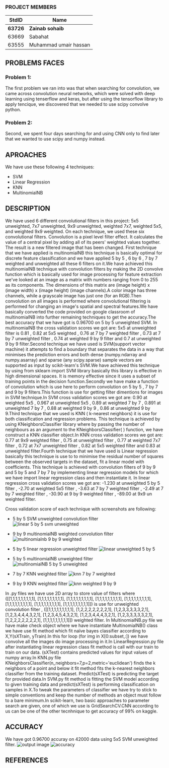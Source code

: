 ### PROJECT MEMBERS
StdID | Name
------------ | -------------
**63726** | **Zainab sohaib** <!--this is the group leader in bold-->
63669 | Sabahat
63555 | Muhammad umair hassan

## PROBLEMS FACES

### Problem 1: 
The first problem we ran into was that when searching for convolution, we came across convolution neural networks, which were solved with deep learning using tenserflow and keras, but after using the tensorflow library to apply tencique, we discovered that we needed to use scipy convolve python.

### Problem 2: 
Second, we spent four days searching for and using CNN only to find later that we wanted to use scipy and numpy instead.

## APROACHES
We have use these following 4 techniques:
* SVM
* Linear Regression
* KNN
* MultinomialNB

## DESCRIPTION
We have used 6 different convolutional filters in this project: 5x5 unweighted, 7x7 unweighted, 9x9 unweighted, weighted 7x7, weighted 5x5, and weighted 9x9 weighted. On each technique, we used these six convolutional filters. Convolution is a pixel level filter effect. It calculates the value of a central pixel by adding all of its peers' weighted values together. The result is a new filtered image that has been changed. First technique that we have applied is multinomialNB this technique is basically optimal for discrete feature classification and we have applied 5 by 5 , 6  by 6 , 7 by 7 weighted and unweighted all these 6 filters on it.We have achieved this multinomialNB technique with convolution filters by  making the 2D convolve function which is basically used for image processing for feature extraction we've looked at an image as a matrix with numbers ranging from 0 to 255 as its components. The dimensions of this matrix are (image height) x (image width) x (image height) (image channels).A color image has three channels, while a grayscale image has just one (for an RGB).Then convolution on all images is performed where convolutional filtering is performed for  changing an image's spatial and spectral features.We have basically converted the code provided on google classroom of multinomialNB into further remaining techniques to get the accuracy.The best accuracy that we have got is 0.96700 on 5 by 5 unweighted SVM. In multinomialNB the cross validation scores we got are: 5x5 at unweighted filter is 0.81 , 0.82 at 5x5 weighted , 0.76 at 7 by 7 weighted filter , 0.73 at 7 by 7 unweighted filter , 0.74 at weighted 9 by 9 filter and 0.7 at unweighted 9 by 9 filter.Second technique we have used is SVM(support vector machine) it attempts to find a boundary that separates the data in a way that minimises the prediction errors and both dense (numpy.ndarray and numpy.asarray) and sparse (any scipy.sparse) sample vectors are supported as input by scikit-learn's SVM.We have achieved this technique by using from sklearn import SVM library basically this library is effective in high dimensional spaces. It is memory effective since it uses a subset of training points in the decision function.Secondly we have make a function of convolution which is use here to perform convolution on 5 by 5 , 7 by 7 and 9 by 9 filters.This function is use for getting filter dimentions for images in SVM technique.In SVM cross validation scores we got are: 0.90 at weighted 5x5 , 0.967 at unweighted 5x5 , 0.89 at weighted 7 by 7 , 0.891 at unweighted 7 by 7 , 0.88 at weighted 9 by 9 , 0.86 at unweighted 9 by 9.Third technique that we used is KNN ( k-nearest neighbors) it is use for both classification and regression problems. This technique is achieved by using KNeighborsClassifier library where by passing the number of neighbours as an argument to the KNeighborsClassifier( ) function, we have  construct a KNN classifier object.In KNN cross validation scores we got are: 0.77 at 9x9 weighted filter , 0.75 at unweighted filter , 0.77 at weighted 7x7 filter , 0.72 at 7x7 unweighted filter , 0.82 at 5x5 weighted filter and 0.83 at unweighted filter.Fourth technique that we have used is Linear regression basically this technique is use to to minimise the residual number of squares between the observed targets in the dataset, fit a linear model with coefficients. This technique is achieved with convolution filters of 9 by 9 and 5 by 5 and 7 by 7 by  implementing linear regression models for which we have import linear regression class and then instantiate it. In linear regression cross validation scores we got are: -1.230 at unweighted 5 by 5 filter , -2.70 at weighted 5x5 filter , -3.63 at 7 by 7 weighted filter , -2.49 at 7 by 7 weighted filter , -30.90 at 9 by 9 weighted filter , -89.00 at 9x9 un weighted filter. 

Cross validation score of each technique with screenshots are following:
* 5 by 5 SVM unweighted convolution filter
![linear 5 by 5 svm unweighted](https://user-images.githubusercontent.com/60998648/115858983-0518a080-a449-11eb-8fba-17cdc0f7d208.PNG)

* 9 by 9 multinomialNB weighted convolution filter
![multinomialnb 9 by 9 weighted](https://user-images.githubusercontent.com/60998648/115859314-748e9000-a449-11eb-9a36-942cf39fac0b.PNG)

* 5 by 5 linear regression unweighted filter
![linear unweighted 5 by 5](https://user-images.githubusercontent.com/68737826/115860964-a99be200-a44b-11eb-8f10-8232e4560bf3.PNG)

* 5 by 5 multinomialNB unweighted filter
![multinomialNB 5 by 5 unweighted](https://user-images.githubusercontent.com/68737826/115861147-df40cb00-a44b-11eb-9172-82c5c9855e73.PNG)

* 7 by 7 KNN weighted filter
![knn 7 by 7 weighted](https://user-images.githubusercontent.com/62794527/115861789-ace39d80-a44c-11eb-941e-37c90b46654f.PNG)

* 9 by 9 KNN weighted filter
![knn weighted 9 by 9](https://user-images.githubusercontent.com/62794527/115861797-b10fbb00-a44c-11eb-9f04-f5fcae823034.PNG)


In .py files we have use 2D array to store value of filters where ([[1,1,1,1,1,1,1,1,1], [1,1,1,1,1,1,1,1,1], [1,1,1,1,1,1,1,1,1], [1,1,1,1,1,1,1,1,1], [1,1,1,1,1,1,1,1,1], [1,1,1,1,1,1,1,1,1], [1,1,1,1,1,1,1,1,1], [1,1,1,1,1,1,1,1,1]]) is use for  unweighted convolution filter , ([[1,1,1,1,1,1,1,1,1], [1,2,2,2,2,2,2,2,1], [1,2,3,3,3,3,3,2,1], [1,2,3,4,4,4,3,2,1], [1,2,3,4,5,4,3,2,1], [1,2,3,4,4,4,3,2,1], [1,2,3,3,3,3,3,2,1], [1,2,2,2,2,2,2,2,1], [1,1,1,1,1,1,1,1,1]]) weighted filter.
In MultinomialNB.py file we have make check object where we have instantiate MultinomialNB() class we have use fit method which fit naïve bayes classifier according to X,Y(sXTrain, yTrain).In this for loop (for img in X[0:subset,:]) we have convolve all the images do image processing in it.In LinearRegression.py file after instantiating linear regression class fit method is call with our train to train on our data. (sXTest) contains predicted values for input values of numpy array.In KNN.py file KNeighborsClassifier(n_neighbors=7,p=2,metric='euclidean') finds the k neighbors of a point and below it fit method fits the k-nearest neighbors classifier from the training dataset. Predict(sXTest) is predicting the target for provided data.In SVM.py fit method is fitting the SVM model according to given training data and predict(sXTest) is performing classification on samples in X.To tweak the parameters of classifier we have try to stick to simple conventions and keep the number of methods an object must follow to a bare minimum.In scikit-learn, two basic approaches to parameter search are given, one of which we use is GridSearchCV.CNN according to us can be one of the other tecnhnique to get accuracy of 99% on kaggle.

## ACCURACY
We have got 0.96700 accuray on 42000 data using 5x5 SVM unweighted filter.
![output image](https://user-images.githubusercontent.com/60998648/115859740-09918900-a44a-11eb-9025-134471a80205.jpeg)
![accuracy](https://user-images.githubusercontent.com/68737826/115861253-05ff0180-a44c-11eb-9cd7-c46eba86e6fd.jpeg)

## REFERENCES




